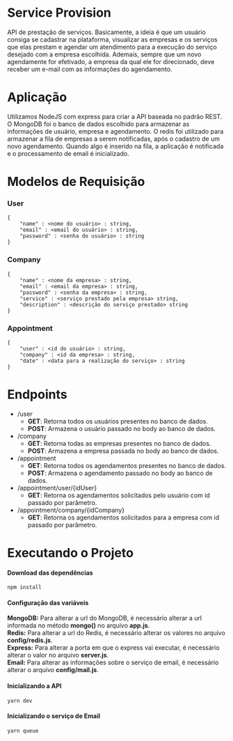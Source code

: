 
# Service Provision
API de prestação de serviços. Basicamente, a ideia é que um usuário consiga se cadastrar na plataforma, visualizar as empresas e os serviços que elas prestam e agendar um atendimento para a execução do serviço desejado com a empresa escolhida. Ademais, sempre que um novo agendamente for efetivado, a empresa da qual ele for direcionado, deve receber um e-mail com as informações do agendamento.

# Aplicação
Utilizamos NodeJS com express para criar a API baseada no padrão REST. O MongoDB foi o banco de dados escolhido para armazenar as informações de usuário, empresa e agendamento. O redis foi utilizado para armazenar a fila de empresas a serem notificadas, após o cadastro de um novo agendamento. Quando algo é inserido na fila, a aplicação é notificada e o processamento de email é inicializado.


# Modelos de Requisição
### User
```bson
{
	"name" : <nome do usuário> : string,
	"email" : <email do usuário> : string,
	"password" : <senha do usuário> : string
}
```
### Company
```bson
{
   	"name" : <nome da empresa> : string,
	"email" : <email da empresa> : string,
	"password" : <senha da empresa> : string,
	"service" : <serviço prestado pela empresa> string,
	"description" : <descrição do serviço prestado> string
}
```

### Appointment
```bson
{
   	"user" : <id do usuário> : string,
	"company" : <id da empresa> : string,
	"date" : <data para a realização do serviço> : string
}
```

# Endpoints
* /user
	* **GET**: Retorna todos os usuários presentes no banco de dados.
	* **POST**: Armazena o usuário passado no body ao banco de dados.
* /company
	* **GET**: Retorna todas as empresas presentes no banco de dados.
    * **POST**: Armazena a empresa passada no body ao banco de dados.
* /appointment
    * **GET**: Retorna todos os agendamentos presentes no banco de dados.
    * **POST**: Armazena o agendamento passado no body ao banco de dados. 
* /appointment/user/{idUser}
	* **GET**: Retorna os agendamentos solicitados pelo usuário com id passado por parâmetro.
* /appointment/company/{idCompany}
	* **GET**: Retorna os agendamentos solicitados para a empresa com id passado por parâmetro.

# Executando o Projeto
#### Download das dependências
```console
npm install 
```
#### Configuração das variáveis
**MongoDB:** Para alterar a url do MongoDB, é necessário alterar a url informada no método **mongo()** no arquivo **app.js**. <br />
**Redis:** Para alterar a url do Redis, é necessário alterar os valores no arquivo **config/redis.js**.<br />
**Express:** Para alterar a porta em que o express vai executar, é necessário alterar o valor no arquivo **server.js**.<br />
**Email:** Para alterar as informações sobre o serviço de email, é necessário alterar o arquivo **config/mail.js**.<br />

#### Inicializando a API
```console
yarn dev 
```
#### Inicializando o serviço de Email
```console
yarn queue 
```
